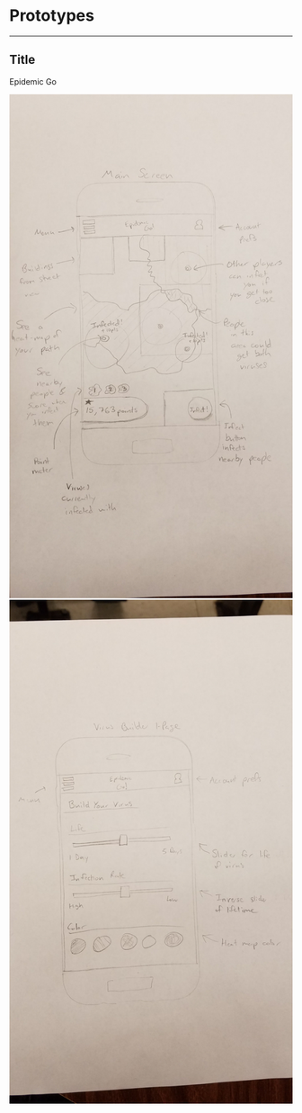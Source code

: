 # Prototypes
---
## Title
Epidemic Go

![Main screen John](https://raw.githubusercontent.com/johnpallag/MashedPotatoRacoons/master/prototypes/john_main.jpg)
![Virus Editor screen John](https://raw.githubusercontent.com/johnpallag/MashedPotatoRacoons/master/prototypes/john_virusEditor.jpg)
